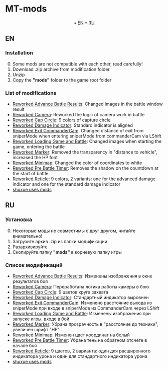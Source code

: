 # MT-mods

<p align="center">
	&bull; <a href="#en">EN</a> &bull; <a href="#ru">RU</a> 
</p>

## EN

### Installation

0. Some mods are not compatible with each other, read carefully!
1. Download .zip archive from modification folder
2. Unzip
3. Copy the **"mods"** folder to the game root folder

### List of modifications

- [Reworked Advance Battle Results](./reworkedadvancebattleresults/): Changed images in the battle window result
- [Reworked Camera](./reworkedcamera/): Reworked the logic of camera work in battle
- [Reworked Cap Circle](./reworkedcapcircle/): 9 colors of capture circle
- [Reworked Damage Indicator](./reworkeddamageindicator/): Standard indicator is aligned
- [Reworked Exit CommanderCam](./reworkedexitcommandercam/): Changed distance of exit from sniperMode when entering sniperMode from commanderCam via LShift
- [Reworked Loading Game and Battle](./reworkedloadinggameandbattle/): Changed images when starting the game, entering the battle
- [Reworked Marker](./reworkedmarker/): Removed the transparency in "distance to vehicle", increased the HP font
- [Reworked Minimap](./reworkedminimap/): Changed the color of coordinates to white
- [Reworked Pre Battle Timer](./reworkedprebattletimer/): Removes the shadow on the countdown at the start of battle
- [Reworked Reticle](./reworkedreticle/): 9 colors, 2 variants: one for the advanced damage indicator and one for the standard damage indicator
- [shuxue uses mods](./shuxue-uses-mods/)

## RU

### Установка

0. Некоторые моды не совместимы с друг другом, читайте внимательно!
1. Загрузите архив .zip из папки модификации
2. Разархивируйте
3. Скопируйте папку **"mods"** в корневую папку игры

### Список модификаций

- [Reworked Advance Battle Results](./reworkedadvancebattleresults/): Изменены изображения в окне результатов боя
- [Reworked Camera](./reworkedcamera/): Переработана логика работы камеры в бою
- [Reworked Cap Circle](./reworkedcapcircle/): 9 цветов круга захвата
- [Reworked Damage Indicator](./reworkeddamageindicator/): Стандартный индикатор выровнен
- [Reworked Exit CommanderCam](./reworkedexitcommandercam/): Изменено расстояние выхода из sniperMode при входе в sniperMode из CommanderCam через LShift
- [Reworked Loading Game and Battle](./reworkedloadinggameandbattle/): Изменены изображения при запуске игры, входе в бой
- [Reworked Marker](./reworkedmarker/): Убрана прозрачность в "расстояние до техники", увеличен шрифт "HP"
- [Reworked Minimap](./reworkedminimap/): Изменен цвет координат на белый
- [Reworked Pre Battle Timer](./reworkedprebattletimer/): Убрана тень на обратном отсчете в начале боя
- [Reworked Reticle](./reworkedreticle/): 9 цветов, 2 варианта: один для расширенного индикатора урона и один для стандартного индикатора урона
- [shuxue uses mods](./shuxue-uses-mods/)